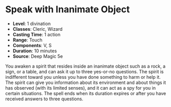 # Speak with Inanimate Object

- **Level**: 1 divination
- **Classes**: Cleric, Wizard
- **Casting Time**: 1 action
- **Range**: Touch
- **Components**: V, S
- **Duration**: 10 minutes
- **Source**: Deep Magic 5e

You awaken a spirit that resides inside an inanimate object such as a rock, a sign, or a table, and can ask it up to three yes-or-no questions. The spirit is indifferent toward you unless you have done something to harm or help it. The spirit can give you information about its environment and about things it has observed (with its limited senses), and it can act as a spy for you in certain situations. The spell ends when its duration expires or after you have received answers to three questions.

